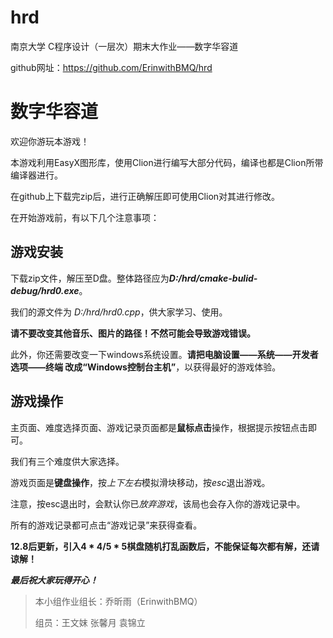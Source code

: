 # hrd
南京大学 C程序设计（一层次）期末大作业——数字华容道

github网址：https://github.com/ErinwithBMQ/hrd

数字华容道
===
欢迎你游玩本游戏！

本游戏利用EasyX图形库，使用Clion进行编写大部分代码，编译也都是Clion所带编译器进行。

在github上下载完zip后，进行正确解压即可使用Clion对其进行修改。

在开始游戏前，有以下几个注意事项：

游戏安装
---
下载zip文件，解压至D盘。整体路径应为***D:/hrd/cmake-bulid-debug/hrd0.exe***。

我们的源文件为 *D:/hrd/hrd0.cpp*，供大家学习、使用。

**请不要改变其他音乐、图片的路径！不然可能会导致游戏错误。**

此外，你还需要改变一下windows系统设置。**请把电脑设置——系统——开发者选项——终端 改成“Windows控制台主机”**，以获得最好的游戏体验。

游戏操作
---
主页面、难度选择页面、游戏记录页面都是**鼠标点击**操作，根据提示按钮点击即可。

我们有三个难度供大家选择。

游戏页面是**键盘操作**，按*上下左右*模拟滑块移动，按*esc*退出游戏。

注意，按esc退出时，会默认你已*放弃游戏*，该局也会存入你的游戏记录中。

所有的游戏记录都可点击“游戏记录”来获得查看。

**12.8后更新，引入4 * 4/5 * 5棋盘随机打乱函数后，不能保证每次都有解，还请谅解！**

***最后祝大家玩得开心！***

>本小组作业组长：乔昕雨（ErinwithBMQ）
>
>组员：王文妺 张馨月 袁锦立
